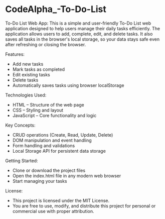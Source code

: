 # CodeAlpha_-To-Do-List
To-Do List Web App:
This is a simple and user-friendly To-Do List web application designed to help users manage their daily tasks efficiently. The application allows users to add, complete, edit, and delete tasks. It also saves all tasks in the browser's local storage, so your data stays safe even after refreshing or closing the browser.

Features:
- Add new tasks
- Mark tasks as completed
- Edit existing tasks
- Delete tasks
- Automatically saves tasks using browser localStorage

Technologies Used:
- HTML – Structure of the web page
- CSS – Styling and layout
- JavaScript – Core functionality and logic

Key Concepts:
- CRUD operations (Create, Read, Update, Delete)
- DOM manipulation and event handling
- Form handling and validations
- Local Storage API for persistent data storage

Getting Started:
- Clone or download the project files
- Open the index.html file in any modern web browser
- Start managing your tasks

License:
- This project is licensed under the MIT License.
- You are free to use, modify, and distribute this project for personal or commercial use with proper attribution.
